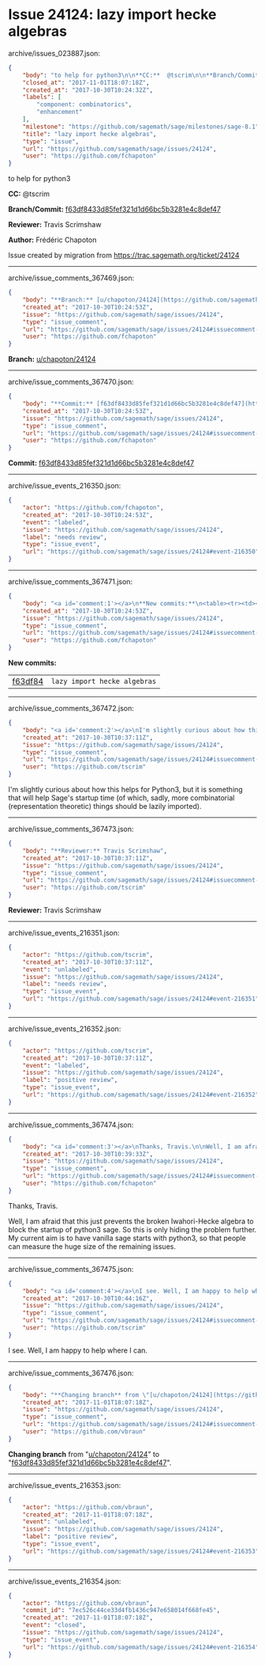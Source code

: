 # Issue 24124: lazy import hecke algebras

archive/issues_023887.json:
```json
{
    "body": "to help for python3\n\n**CC:**  @tscrim\n\n**Branch/Commit:** [f63df8433d85fef321d1d66bc5b3281e4c8def47](https://github.com/sagemath/sagetrac-mirror/commit/f63df8433d85fef321d1d66bc5b3281e4c8def47)\n\n**Reviewer:** Travis Scrimshaw\n\n**Author:** Fr\u00e9d\u00e9ric Chapoton\n\nIssue created by migration from https://trac.sagemath.org/ticket/24124\n\n",
    "closed_at": "2017-11-01T18:07:18Z",
    "created_at": "2017-10-30T10:24:32Z",
    "labels": [
        "component: combinatorics",
        "enhancement"
    ],
    "milestone": "https://github.com/sagemath/sage/milestones/sage-8.1",
    "title": "lazy import hecke algebras",
    "type": "issue",
    "url": "https://github.com/sagemath/sage/issues/24124",
    "user": "https://github.com/fchapoton"
}
```
to help for python3

**CC:**  @tscrim

**Branch/Commit:** [f63df8433d85fef321d1d66bc5b3281e4c8def47](https://github.com/sagemath/sagetrac-mirror/commit/f63df8433d85fef321d1d66bc5b3281e4c8def47)

**Reviewer:** Travis Scrimshaw

**Author:** Frédéric Chapoton

Issue created by migration from https://trac.sagemath.org/ticket/24124





---

archive/issue_comments_367469.json:
```json
{
    "body": "**Branch:** [u/chapoton/24124](https://github.com/sagemath/sagetrac-mirror/tree/u/chapoton/24124)",
    "created_at": "2017-10-30T10:24:53Z",
    "issue": "https://github.com/sagemath/sage/issues/24124",
    "type": "issue_comment",
    "url": "https://github.com/sagemath/sage/issues/24124#issuecomment-367469",
    "user": "https://github.com/fchapoton"
}
```

**Branch:** [u/chapoton/24124](https://github.com/sagemath/sagetrac-mirror/tree/u/chapoton/24124)



---

archive/issue_comments_367470.json:
```json
{
    "body": "**Commit:** [f63df8433d85fef321d1d66bc5b3281e4c8def47](https://github.com/sagemath/sagetrac-mirror/commit/f63df8433d85fef321d1d66bc5b3281e4c8def47)",
    "created_at": "2017-10-30T10:24:53Z",
    "issue": "https://github.com/sagemath/sage/issues/24124",
    "type": "issue_comment",
    "url": "https://github.com/sagemath/sage/issues/24124#issuecomment-367470",
    "user": "https://github.com/fchapoton"
}
```

**Commit:** [f63df8433d85fef321d1d66bc5b3281e4c8def47](https://github.com/sagemath/sagetrac-mirror/commit/f63df8433d85fef321d1d66bc5b3281e4c8def47)



---

archive/issue_events_216350.json:
```json
{
    "actor": "https://github.com/fchapoton",
    "created_at": "2017-10-30T10:24:53Z",
    "event": "labeled",
    "issue": "https://github.com/sagemath/sage/issues/24124",
    "label": "needs review",
    "type": "issue_event",
    "url": "https://github.com/sagemath/sage/issues/24124#event-216350"
}
```



---

archive/issue_comments_367471.json:
```json
{
    "body": "<a id='comment:1'></a>\n**New commits:**\n<table><tr><td><a href=\"https://github.com/sagemath/sagetrac-mirror/commit/f63df8433d85fef321d1d66bc5b3281e4c8def47\">f63df84</a></td><td><code>lazy import hecke algebras</code></td></tr></table>\n",
    "created_at": "2017-10-30T10:24:53Z",
    "issue": "https://github.com/sagemath/sage/issues/24124",
    "type": "issue_comment",
    "url": "https://github.com/sagemath/sage/issues/24124#issuecomment-367471",
    "user": "https://github.com/fchapoton"
}
```

<a id='comment:1'></a>
**New commits:**
<table><tr><td><a href="https://github.com/sagemath/sagetrac-mirror/commit/f63df8433d85fef321d1d66bc5b3281e4c8def47">f63df84</a></td><td><code>lazy import hecke algebras</code></td></tr></table>




---

archive/issue_comments_367472.json:
```json
{
    "body": "<a id='comment:2'></a>\nI'm slightly curious about how this helps for Python3, but it is something that will help Sage's startup time (of which, sadly, more combinatorial (representation theoretic) things should be lazily imported).",
    "created_at": "2017-10-30T10:37:11Z",
    "issue": "https://github.com/sagemath/sage/issues/24124",
    "type": "issue_comment",
    "url": "https://github.com/sagemath/sage/issues/24124#issuecomment-367472",
    "user": "https://github.com/tscrim"
}
```

<a id='comment:2'></a>
I'm slightly curious about how this helps for Python3, but it is something that will help Sage's startup time (of which, sadly, more combinatorial (representation theoretic) things should be lazily imported).



---

archive/issue_comments_367473.json:
```json
{
    "body": "**Reviewer:** Travis Scrimshaw",
    "created_at": "2017-10-30T10:37:11Z",
    "issue": "https://github.com/sagemath/sage/issues/24124",
    "type": "issue_comment",
    "url": "https://github.com/sagemath/sage/issues/24124#issuecomment-367473",
    "user": "https://github.com/tscrim"
}
```

**Reviewer:** Travis Scrimshaw



---

archive/issue_events_216351.json:
```json
{
    "actor": "https://github.com/tscrim",
    "created_at": "2017-10-30T10:37:11Z",
    "event": "unlabeled",
    "issue": "https://github.com/sagemath/sage/issues/24124",
    "label": "needs review",
    "type": "issue_event",
    "url": "https://github.com/sagemath/sage/issues/24124#event-216351"
}
```



---

archive/issue_events_216352.json:
```json
{
    "actor": "https://github.com/tscrim",
    "created_at": "2017-10-30T10:37:11Z",
    "event": "labeled",
    "issue": "https://github.com/sagemath/sage/issues/24124",
    "label": "positive review",
    "type": "issue_event",
    "url": "https://github.com/sagemath/sage/issues/24124#event-216352"
}
```



---

archive/issue_comments_367474.json:
```json
{
    "body": "<a id='comment:3'></a>\nThanks, Travis.\n\nWell, I am afraid that this just prevents the broken Iwahori-Hecke algebra to block the startup of python3 sage. So this is only hiding the problem further. My current aim is to have vanilla sage starts with python3, so that people can measure the huge size of the remaining issues.",
    "created_at": "2017-10-30T10:39:33Z",
    "issue": "https://github.com/sagemath/sage/issues/24124",
    "type": "issue_comment",
    "url": "https://github.com/sagemath/sage/issues/24124#issuecomment-367474",
    "user": "https://github.com/fchapoton"
}
```

<a id='comment:3'></a>
Thanks, Travis.

Well, I am afraid that this just prevents the broken Iwahori-Hecke algebra to block the startup of python3 sage. So this is only hiding the problem further. My current aim is to have vanilla sage starts with python3, so that people can measure the huge size of the remaining issues.



---

archive/issue_comments_367475.json:
```json
{
    "body": "<a id='comment:4'></a>\nI see. Well, I am happy to help where I can.",
    "created_at": "2017-10-30T10:44:16Z",
    "issue": "https://github.com/sagemath/sage/issues/24124",
    "type": "issue_comment",
    "url": "https://github.com/sagemath/sage/issues/24124#issuecomment-367475",
    "user": "https://github.com/tscrim"
}
```

<a id='comment:4'></a>
I see. Well, I am happy to help where I can.



---

archive/issue_comments_367476.json:
```json
{
    "body": "**Changing branch** from \"[u/chapoton/24124](https://github.com/sagemath/sagetrac-mirror/tree/u/chapoton/24124)\" to \"[f63df8433d85fef321d1d66bc5b3281e4c8def47](https://github.com/sagemath/sagetrac-mirror/commit/f63df8433d85fef321d1d66bc5b3281e4c8def47)\".",
    "created_at": "2017-11-01T18:07:18Z",
    "issue": "https://github.com/sagemath/sage/issues/24124",
    "type": "issue_comment",
    "url": "https://github.com/sagemath/sage/issues/24124#issuecomment-367476",
    "user": "https://github.com/vbraun"
}
```

**Changing branch** from "[u/chapoton/24124](https://github.com/sagemath/sagetrac-mirror/tree/u/chapoton/24124)" to "[f63df8433d85fef321d1d66bc5b3281e4c8def47](https://github.com/sagemath/sagetrac-mirror/commit/f63df8433d85fef321d1d66bc5b3281e4c8def47)".



---

archive/issue_events_216353.json:
```json
{
    "actor": "https://github.com/vbraun",
    "created_at": "2017-11-01T18:07:18Z",
    "event": "unlabeled",
    "issue": "https://github.com/sagemath/sage/issues/24124",
    "label": "positive review",
    "type": "issue_event",
    "url": "https://github.com/sagemath/sage/issues/24124#event-216353"
}
```



---

archive/issue_events_216354.json:
```json
{
    "actor": "https://github.com/vbraun",
    "commit_id": "7ec526c44ce33d4fb1436c947e658014f668fe45",
    "created_at": "2017-11-01T18:07:18Z",
    "event": "closed",
    "issue": "https://github.com/sagemath/sage/issues/24124",
    "type": "issue_event",
    "url": "https://github.com/sagemath/sage/issues/24124#event-216354"
}
```
